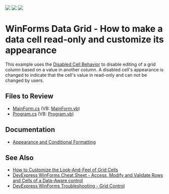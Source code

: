 <!-- default badges list -->
![](https://img.shields.io/endpoint?url=https://codecentral.devexpress.com/api/v1/VersionRange/128630241/19.2.3%2B)
[![](https://img.shields.io/badge/Open_in_DevExpress_Support_Center-FF7200?style=flat-square&logo=DevExpress&logoColor=white)](https://supportcenter.devexpress.com/ticket/details/E2094)
[![](https://img.shields.io/badge/📖_How_to_use_DevExpress_Examples-e9f6fc?style=flat-square)](https://docs.devexpress.com/GeneralInformation/403183)
<!-- default badges end -->

<!-- default file list end -->
# WinForms Data Grid - How to make a data cell read-only and customize its appearance

This example uses the [Disabled Cell Behavior](https://docs.devexpress.com/WindowsForms/401146/common-features/behaviors/disabled-cell-behavior) to disable editing of a grid column based on a value in another column. A disabled cell's appearance is changed to indicate that the cell's value in read-only and can not be changed by users.

## Files to Review

* [MainForm.cs](./CS/MainForm.cs) (VB: [MainForm.vb](./VB/MainForm.vb))
* [Program.cs](./CS/Program.cs) (VB: [Program.vb](./VB/Program.vb))

## Documentation

* [Appearance and Conditional Formatting](https://docs.devexpress.com/WindowsForms/115548/controls-and-libraries/data-grid/appearance-and-conditional-formatting)

## See Also

* [How to Customize the Look-And-Feel of Grid Cells](https://www.devexpress.com/Support/Center/p/A255)
* [DevExpress WinForms Cheat Sheet - Access, Modify and Validate Rows and Cells of a Data-Aware control](https://go.devexpress.com/CheatSheets_WinForms_Examples_T904183.aspx)
* [DevExpress WinForms Troubleshooting - Grid Control](https://go.devexpress.com/CheatSheets_WinForms_Examples_T934742.aspx)
